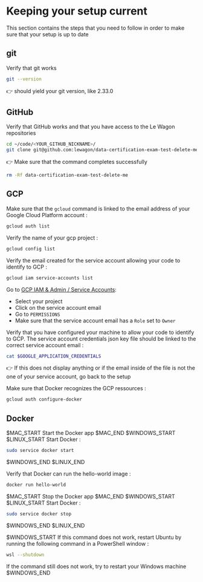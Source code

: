 
# Keeping your setup current

This section contains the steps that you need to follow in order to make sure that your setup is up to date

## git

Verify that git works

``` bash
git --version
```

👉 should yield your git version, like 2.33.0

## GitHub

Verify that GitHub works and that you have access to the Le Wagon repositories

``` bash
cd ~/code/<YOUR_GITHUB_NICKNAME>/
git clone git@github.com:lewagon/data-certification-exam-test-delete-me
```

👉 Make sure that the command completes successfully

``` bash
rm -Rf data-certification-exam-test-delete-me
```

## GCP

Make sure that the `gcloud` command is linked to the email address of your Google Cloud Platform account :

``` bash
gcloud auth list
```

Verify the name of your gcp project :

``` bash
gcloud config list
```

Verify the email created for the service account allowing your code to identify to GCP :

``` bash
gcloud iam service-accounts list
```

Go to [GCP IAM & Admin / Service Accounts](https://console.cloud.google.com/iam-admin/serviceaccounts):
- Select your project
- Click on the service account email
- Go to `PERMISSIONS`
- Make sure that the service account email has a `Role` set to `Owner`

Verify that you have configured your machine to allow your code to identify to GCP. The service account credentials json key file should be linked to the correct service account email :

``` bash
cat $GOOGLE_APPLICATION_CREDENTIALS
```

👉 If this does not display anything or if the email inside of the file is not the one of your service account, go back to the setup

Make sure that Docker recognizes the GCP ressources :

``` bash
gcloud auth configure-docker
```

## Docker

$MAC_START
Start the Docker app
$MAC_END
$WINDOWS_START
$LINUX_START
Start Docker :

``` bash
sudo service docker start
```
$WINDOWS_END
$LINUX_END

Verify that Docker can run the hello-world image :

``` bash
docker run hello-world
```

$MAC_START
Stop the Docker app
$MAC_END
$WINDOWS_START
$LINUX_START
Start Docker :

``` bash
sudo service docker stop
```
$WINDOWS_END
$LINUX_END

$WINDOWS_START
If this command does not work, restart Ubuntu by running the following command in a PowerShell window :

``` bash
wsl --shutdown
```

If the command still does not work, try to restart your Windows machine
$WINDOWS_END
